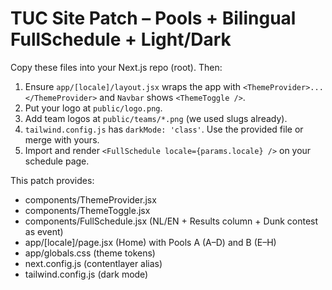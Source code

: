 # TUC Site Patch – Pools + Bilingual FullSchedule + Light/Dark

Copy these files into your Next.js repo (root). Then:
1) Ensure `app/[locale]/layout.jsx` wraps the app with `<ThemeProvider>...</ThemeProvider>` and `Navbar` shows `<ThemeToggle />`.
2) Put your logo at `public/logo.png`.
3) Add team logos at `public/teams/*.png` (we used slugs already).
4) `tailwind.config.js` has `darkMode: 'class'`. Use the provided file or merge with yours.
5) Import and render `<FullSchedule locale={params.locale} />` on your schedule page.

This patch provides:
- components/ThemeProvider.jsx
- components/ThemeToggle.jsx
- components/FullSchedule.jsx (NL/EN + Results column + Dunk contest as event)
- app/[locale]/page.jsx (Home) with Pools A (A–D) and B (E–H)
- app/globals.css (theme tokens)
- next.config.js (contentlayer alias)
- tailwind.config.js (dark mode)

